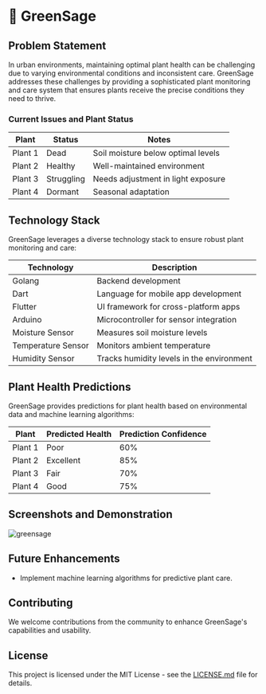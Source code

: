 # 🌿 GreenSage

## Problem Statement

In urban environments, maintaining optimal plant health can be challenging due to varying environmental conditions and inconsistent care. GreenSage addresses these challenges by providing a sophisticated plant monitoring and care system that ensures plants receive the precise conditions they need to thrive.

### Current Issues and Plant Status

| Plant         | Status          | Notes                                    |
|---------------|-----------------|------------------------------------------|
| Plant 1       | Dead            | Soil moisture below optimal levels       |
| Plant 2       | Healthy         | Well-maintained environment              |
| Plant 3       | Struggling      | Needs adjustment in light exposure       |
| Plant 4       | Dormant         | Seasonal adaptation                      |

## Technology Stack

GreenSage leverages a diverse technology stack to ensure robust plant monitoring and care:

| Technology      | Description                               |
|-----------------|-------------------------------------------|
| Golang          | Backend development                        |
| Dart            | Language for mobile app development        |
| Flutter         | UI framework for cross-platform apps       |
| Arduino         | Microcontroller for sensor integration     |
| Moisture Sensor | Measures soil moisture levels              |
| Temperature Sensor | Monitors ambient temperature           |
| Humidity Sensor | Tracks humidity levels in the environment  |

## Plant Health Predictions

GreenSage provides predictions for plant health based on environmental data and machine learning algorithms:

| Plant         | Predicted Health     | Prediction Confidence   |
|---------------|----------------------|-------------------------|
| Plant 1       | Poor                 | 60%                     |
| Plant 2       | Excellent            | 85%                     |
| Plant 3       | Fair                 | 70%                     |
| Plant 4       | Good                 | 75%                     |

## Screenshots and Demonstration

![greensage](https://github.com/loopassembly/GreenSage/assets/62586139/20902f33-721f-43bc-9370-c616ed19467c)

## Future Enhancements

- Implement machine learning algorithms for predictive plant care.


## Contributing

We welcome contributions from the community to enhance GreenSage's capabilities and usability. 

## License

This project is licensed under the MIT License - see the [LICENSE.md](link/to/LICENSE.md) file for details.
